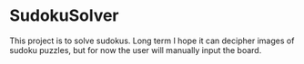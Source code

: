 # SudokuSolver
This project is to solve sudokus. Long term I hope it can decipher images of sudoku puzzles, but for now the user will manually input the board.
